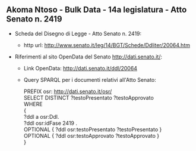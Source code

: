 ## Akoma Ntoso - Bulk Data - 14a legislatura - Atto Senato n. 2419 ##

* Scheda del Disegno di Legge - Atto Senato n. 2419:
	* http url: http://www.senato.it/leg/14/BGT/Schede/Ddliter/20064.htm

* Riferimenti al sito OpenData del Senato http://dati.senato.it/:
	* Link OpenData: http://dati.senato.it/ddl/20064
	* Query SPARQL per i documenti relativi all'Atto Senato:

        PREFIX osr: <http://dati.senato.it/osr/>  
		SELECT DISTINCT ?testoPresentato ?testoApprovato  
		WHERE  
		{  
		    ?ddl a osr:Ddl.  
		    ?ddl osr:idFase 2419 .  
		    OPTIONAL { ?ddl osr:testoPresentato ?testoPresentato }  
		    OPTIONAL { ?ddl osr:testoApprovato ?testoApprovato }  
		}
		